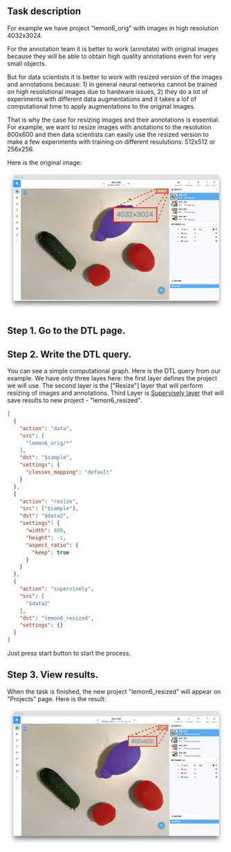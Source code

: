 ## Task description

For example we have project "lemon6_orig" with images in high resolution 4032x3024. 

For the annotation team it is better to work (annotate) with original images because they will be able to obtain high quality annotations even for very small objects. 

But for data scientists it is better to work with resized version of the images and annotations because: 1) in general neural networks cannot be trained on high resolutional images due to hardware issues, 2) they do a lot of experiments with different data augmentations and it takes a lof of computational time to apply augmentations to the original images. 

That is why the case for resizing images and their annotations is essential. For example, we want to resize images with anotations to the resolution 800x600 and then data scientists can easily use the resized version to make a few experiments with training on different resulutions: 512x512 or 256x256. 

Here is the original image:

![](01.jpg)

## Step 1. Go to the DTL page.

## Step 2. Write the DTL query.

You can see a simple computational graph. Here is the DTL query from our example. We have only three layes here: the first layer defines the project we will use. The second layer is the ["Resize"] layer that will perform resizing of images and annotations. Third Layer is [Supervisely layer](/export/supervisely) that will save results to new project - "lemon6_resized".  



```json
[
  {
    "action": "data",
    "src": [
      "lemon6_orig/*"
    ],
    "dst": "$sample",
    "settings": {
      "classes_mapping": "default"
    }
  },
  {
    "action": "resize",
    "src": ["$sample"],
    "dst": "$data2",
    "settings": {
      "width": 800,
      "height": -1,
      "aspect_ratio": {
        "keep": true
      }
    }
  },
  {
    "action": "supervisely",
    "src": [
      "$data2"
    ],
    "dst": "lemon6_resized",
    "settings": {}
  }
]
```


Just press start button to start the process. 

## Step 3. View results.

When the task is finished, the new project "lemon6_resized" will appear on "Projects" page. Here is the result:

![](04.jpg)



